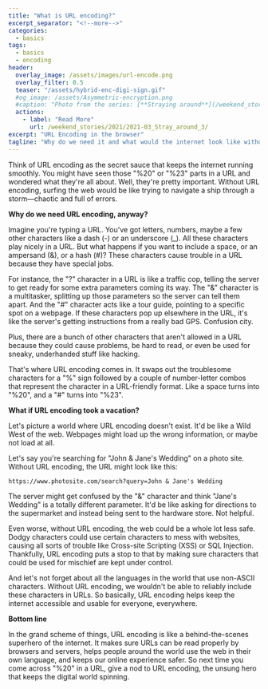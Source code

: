 ```yaml
---
title: "What is URL encoding?"
excerpt_separator: "<!--more-->"
categories:
  - basics
tags:
  - basics
  - encoding
header:
  overlay_image: /assets/images/url-encode.png
  overlay_filter: 0.5
  teaser: "/assets/hybrid-enc-digi-sign.gif" 
  #og_image: /assets/Asymmetric-encryption.png
  #caption: "Photo from the series: [**Straying around**](/weekend_stories/2021/2021-03_Stray_around_3/)"
  actions:
    - label: "Read More"
      url: /weekend_stories/2021/2021-03_Stray_around_3/
excerpt: "URL Encoding in the browser"
tagline: "Why do we need it and what would the internet look like without it."
---
```



Think of URL encoding as the secret sauce that keeps the internet running smoothly. You might have seen those "%20" or "%23" parts in a URL and wondered what they're all about. Well, they're pretty important. Without URL encoding, surfing the web would be like trying to navigate a ship through a storm—chaotic and full of errors.

**Why do we need URL encoding, anyway?**

Imagine you're typing a URL. You've got letters, numbers, maybe a few other characters like a dash (-) or an underscore (_). All these characters play nicely in a URL. But what happens if you want to include a space, or an ampersand (&), or a hash (#)? These characters cause trouble in a URL because they have special jobs. 

For instance, the "?" character in a URL is like a traffic cop, telling the server to get ready for some extra parameters coming its way. The "&" character is a multitasker, splitting up those parameters so the server can tell them apart. And the "#" character acts like a tour guide, pointing to a specific spot on a webpage. If these characters pop up elsewhere in the URL, it's like the server's getting instructions from a really bad GPS. Confusion city.

Plus, there are a bunch of other characters that aren't allowed in a URL because they could cause problems, be hard to read, or even be used for sneaky, underhanded stuff like hacking.

That's where URL encoding comes in. It swaps out the troublesome characters for a "%" sign followed by a couple of number-letter combos that represent the character in a URL-friendly format. Like a space turns into "%20", and a "#" turns into "%23".

**What if URL encoding took a vacation?**

Let's picture a world where URL encoding doesn't exist. It'd be like a Wild West of the web. Webpages might load up the wrong information, or maybe not load at all.

Let's say you're searching for "John & Jane's Wedding" on a photo site. Without URL encoding, the URL might look like this:

`https://www.photosite.com/search?query=John & Jane's Wedding`

The server might get confused by the "&" character and think "Jane's Wedding" is a totally different parameter. It'd be like asking for directions to the supermarket and instead being sent to the hardware store. Not helpful.

Even worse, without URL encoding, the web could be a whole lot less safe. Dodgy characters could use certain characters to mess with websites, causing all sorts of trouble like Cross-site Scripting (XSS) or SQL Injection. Thankfully, URL encoding puts a stop to that by making sure characters that could be used for mischief are kept under control.

And let's not forget about all the languages in the world that use non-ASCII characters. Without URL encoding, we wouldn't be able to reliably include these characters in URLs. So basically, URL encoding helps keep the internet accessible and usable for everyone, everywhere.

**Bottom line**

In the grand scheme of things, URL encoding is like a behind-the-scenes superhero of the internet. It makes sure URLs can be read properly by browsers and servers, helps people around the world use the web in their own language, and keeps our online experience safer. So next time you come across "%20" in a URL, give a nod to URL encoding, the unsung hero that keeps the digital world spinning.
